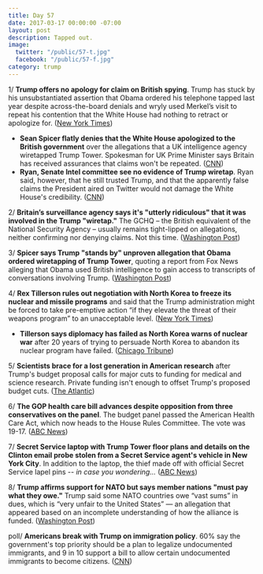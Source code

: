 ```yaml
---
title: Day 57
date: 2017-03-17 00:00:00 -07:00
layout: post
description: Tapped out.
image:
  twitter: "/public/57-t.jpg"
  facebook: "/public/57-f.jpg"
category: trump
---
```


1/ **Trump offers no apology for claim on British spying**. Trump has stuck by his unsubstantiated assertion that Obama ordered his telephone tapped last year despite across-the-board denials and wryly used Merkel’s visit to repeat his contention that the White House had nothing to retract or apologize for. ([New York Times](https://www.nytimes.com/2017/03/17/world/europe/trump-britain-obama-wiretap-gchq.html))

* **Sean Spicer flatly denies that the White House apologized to the British government** over the allegations that a UK intelligence agency wiretapped Trump Tower. Spokesman for UK Prime Minister says Britain has received assurances that claims won't be repeated. ([CNN](http://www.cnn.com/2017/03/17/politics/gchq-trump-wiretap-denial/))
* **Ryan, Senate Intel committee see no evidence of Trump wiretap**. Ryan said, however, that he still trusted Trump, and that the apparently false claims the President aired on Twitter would not damage the White House's credibility. ([CNN](http://www.cnn.com/2017/03/16/politics/paul-ryan-wiretap-response/))

2/ **Britain’s surveillance agency says it's "utterly ridiculous" that it was involved in the Trump "wiretap."** The GCHQ – the British equivalent of the National Security Agency – usually remains tight-lipped on allegations, neither confirming nor denying claims. Not this time. ([Washington Post](https://www.washingtonpost.com/news/worldviews/wp/2017/03/17/britains-gchq-breaks-its-silence-to-slap-down-claim-it-was-involved-in-trump-wiretap/))

3/ **Spicer says Trump "stands by" unproven allegation that Obama ordered wiretapping of Trump Tower**, quoting a report from Fox News alleging that Obama used British intelligence to gain access to transcripts of conversations involving Trump. ([Washington Post](https://www.washingtonpost.com/news/post-politics/wp/2017/03/16/spicer-says-trump-stands-by-unproven-allegation-that-obama-ordered-wiretapping-of-trump-tower/))

4/ **Rex Tillerson rules out negotiation with North Korea to freeze its nuclear and missile programs** and said that the Trump administration might be forced to take pre-emptive action “if they elevate the threat of their weapons program” to an unacceptable level. ([New York Times](https://www.nytimes.com/2017/03/17/world/asia/rex-tillerson-north-korea-nuclear.html?_r=0))

* **Tillerson says diplomacy has failed as North Korea warns of nuclear war** after 20 years of trying to persuade North Korea to abandon its nuclear program have failed. ([Chicago Tribune](http://www.chicagotribune.com/news/nationworld/ct-tillerson-north-korea-20170316-story.html))

5/ **Scientists brace for a lost generation in American research** after Trump's budget proposal calls for major cuts to funding for medical and science research. Private funding isn't enough to offset Trump's proposed budget cuts. ([The Atlantic](https://www.theatlantic.com/science/archive/2017/03/trump-budget-cuts-science/519825/))

6/ **The GOP health care bill advances despite opposition from three conservatives on the panel**. The budget panel passed the American Health Care Act, which now heads to the House Rules Committee. The vote was 19-17. ([ABC News](http://abcnews.go.com/Politics/gop-health-care-bill-advances-opposition-conservatives/story?id=46171740))

7/ **Secret Service laptop with Trump Tower floor plans and details on the Clinton email probe stolen from a Secret Service agent's vehicle in New York City**. In addition to the laptop, the thief made off with official Secret Service lapel pins -- *in case you wondering...* ([ABC News](http://abcnews.go.com/Politics/secret-service-laptop-trump-tower-floor-plans-details/story?id=46204467))

8/ **Trump affirms support for NATO but says member nations "must pay what they owe."** Trump said some NATO countries owe “vast sums” in dues, which is “very unfair to the United States” — an allegation that appeared based on an incomplete understanding of how the alliance is funded. ([Washington Post](https://www.washingtonpost.com/politics/trump-welcomes-merkel-to-white-house-for-high-stakes-meeting-amid-friction-on-trade-refugees/2017/03/17/423e0146-0b2b-11e7-a15f-a58d4a988474_story.html))

poll/ **Americans break with Trump on immigration policy**. 60% say the government's top priority should be a plan to legalize undocumented immigrants, and 9 in 10 support a bill to allow certain undocumented immigrants to become citizens. ([CNN](http://www.cnn.com/2017/03/17/politics/poll-oppose-trump-deportation-immigration-policy/))
